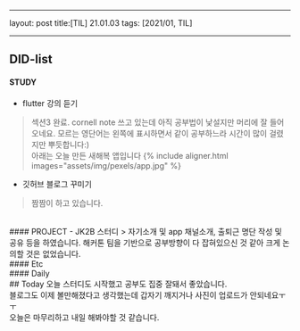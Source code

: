 
---

layout: post
title:[TIL] 21.01.03
tags: [2021/01, TIL]

---

## DID-list
#### STUDY

- flutter 강의 듣기
> 섹션3 완료. cornell note 쓰고 있는데 아직 공부법이 낯설지만 머리에 잘 들어오네요. 모르는 영단어는 왼쪽에 표시하면서 같이 공부하느라 시간이 많이 걸렸지만 뿌듯합니다:)<br>아래는 오늘 만든 새해복 앱입니다
{% include aligner.html images="assets/img/pexels/app.jpg" %}

- 깃허브 블로그 꾸미기
> 짬짬이 하고 있습니다.

<br>
#### PROJECT
- JK2B 스터디
> 자기소개 및 app 채널소개, 출퇴근 명단 작성 및 공유 등을 하였습니다. 해커톤 팀을 기반으로 공부방향이 다 잡혀있으신 것 같아 크게 논의할 것은 없었습니다.

<br>
#### Etc

<br>
#### Daily

<br>
## Today
오늘 스터디도 시작했고 공부도 집중 잘돼서 좋았습니다.<br>
블로그도 이제 볼만해졌다고 생각했는데 갑자기 깨지거나 사진이 업로드가 안되네요ㅜㅜ<br>
오늘은 마무리하고 내일 해봐야할 것 같습니다.
<br><br><br><br>

